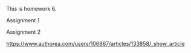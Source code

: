 This is homework 6.

Assignment 1

Assignment 2

https://www.authorea.com/users/106867/articles/133858/_show_article
